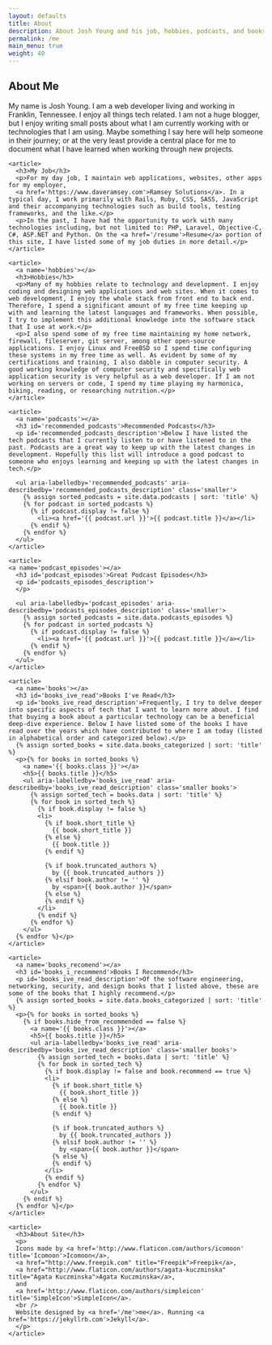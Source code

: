 ```yaml
---
layout: defaults
title: About
description: About Josh Young and his job, hobbies, podcasts, and books. About this site.
permalink: /me
main_menu: true
weight: 40
---
```


<section>
  <div class='inner-section'>
    <h2>About Me</h2>
    <article>
      <p>
      My name is Josh Young. I am a web developer living and working in Franklin, Tennessee. I enjoy all things tech related. I am not a huge blogger, but I enjoy writing small posts about what I am currently  working with or technologies that I am using. Maybe something I say here will help someone in their journey; or at the very least provide a central place for me to document what I have learned when working through new projects.</p>
    </article>

    <article>
      <h3>My Job</h3>
      <p>For my day job, I maintain web applications, websites, other apps for my employer,
      <a href='https://www.daveramsey.com'>Ramsey Solutions</a>. In a typical day, I work primarily with Rails, Ruby, CSS, SASS, JavaScript and their accompanying technologies such as build tools, testing frameworks, and the like.</p>
      <p>In the past, I have had the opportunity to work with many technologies including, but not limited to: PHP, Laravel, Objective-C, C#, ASP.NET and Python. On the <a href='/resume'>Resume</a> portion of this site, I have listed some of my job duties in more detail.</p>
    </article>

    <article>
      <a name='hobbies'></a>
      <h3>Hobbies</h3>
      <p>Many of my hobbies relate to technology and development. I enjoy coding and designing web applications and web sites. When it comes to web development, I enjoy the whole stack from front end to back end. Therefore, I spend a significant amount of my free time keeping up with and learning the latest languages and frameworks. When possible, I try to implement this additional knowledge into the software stack that I use at work.</p>
      <p>I also spend some of my free time maintaining my home network, firewall, fileserver, git server, among other open-source applications. I enjoy Linux and FreeBSD so I spend time configuring these systems in my free time as well. As evident by some of my certifications and training, I also dabble in computer security. A good working knowledge of computer security and specifically web application security is very helpful as a web developer. If I am not working on servers or code, I spend my time playing my harmonica, biking, reading, or researching nutrition.</p>
    </article>

    <article>
      <a name='podcasts'></a>
      <h3 id='recommended_podcasts'>Recommended Podcasts</h3>
      <p id='recommended_podcasts_description'>Below I have listed the tech podcasts that I currently listen to or have listened to in the past. Podcasts are a great way to keep up with the latest changes in development. Hopefully this list will introduce a good podcast to someone who enjoys learning and keeping up with the latest changes in tech.</p>

      <ul aria-labelledby='recommended_podcasts' aria-describedby='recommended_podcasts_description' class='smaller'>
        {% assign sorted_podcasts = site.data.podcasts | sort: 'title' %}
        {% for podcast in sorted_podcasts %}
          {% if podcast.display != false %}
            <li><a href='{{ podcast.url }}'>{{ podcast.title }}</a></li>
          {% endif %}
        {% endfor %}
      </ul>
    </article>

    <article>
    <a name='podcast_episodes'></a>
      <h3 id='podcast_episodes'>Great Podcast Episodes</h3>
      <p id='podcasts_episodes_description'>
      </p>

      <ul aria-labelledby='podcast_episodes' aria-describedby='podcasts_episodes_description' class='smaller'>
        {% assign sorted_podcasts = site.data.podcasts_episodes %}
        {% for podcast in sorted_podcasts %}
          {% if podcast.display != false %}
            <li><a href='{{ podcast.url }}'>{{ podcast.title }}</a></li>
          {% endif %}
        {% endfor %}
      </ul>
    </article>

    <article>
      <a name='books'></a>
      <h3 id='books_ive_read'>Books I've Read</h3>
      <p id='books_ive_read_description'>Frequently, I try to delve deeper into specific aspects of tech that I want to learn more about. I find that buying a book about a particular technology can be a beneficial deep-dive experience. Below I have listed some of the books I have read over the years which have contributed to where I am today (listed in alphabetical order and categorized below).</p>
      {% assign sorted_books = site.data.books_categorized | sort: 'title' %}
      <p>{% for books in sorted_books %}
        <a name='{{ books.class }}'></a>
        <h5>{{ books.title }}</h5>
        <ul aria-labelledby='books_ive_read' aria-describedby='books_ive_read_description' class='smaller books'>
          {% assign sorted_tech = books.data | sort: 'title' %}
          {% for book in sorted_tech %}
            {% if book.display != false %}
            <li>
              {% if book.short_title %}
                {{ book.short_title }}
              {% else %}
                {{ book.title }}
              {% endif %}

              {% if book.truncated_authors %}
                by {{ book.truncated_authors }}
              {% elsif book.author != '' %}
                by <span>{{ book.author }}</span>
              {% else %}
              {% endif %}
            </li>
            {% endif %}
          {% endfor %}
        </ul>
      {% endfor %}</p>
    </article>

    <article>
      <a name='books_recomend'></a>
      <h3 id='books_i_recommend'>Books I Recommend</h3>
      <p id='books_ive_read_description'>Of the software engineering, networking, security, and design books that I listed above, these are some of the books that I highly recommend.</p>
      {% assign sorted_books = site.data.books_categorized | sort: 'title' %}
      <p>{% for books in sorted_books %}
        {% if books.hide_from_recommended == false %}
          <a name='{{ books.class }}'></a>
          <h5>{{ books.title }}</h5>
          <ul aria-labelledby='books_ive_read' aria-describedby='books_ive_read_description' class='smaller books'>
            {% assign sorted_tech = books.data | sort: 'title' %}
            {% for book in sorted_tech %}
              {% if book.display != false and book.recommend == true %}
              <li>
                {% if book.short_title %}
                  {{ book.short_title }}
                {% else %}
                  {{ book.title }}
                {% endif %}

                {% if book.truncated_authors %}
                  by {{ book.truncated_authors }}
                {% elsif book.author != '' %}
                  by <span>{{ book.author }}</span>
                {% else %}
                {% endif %}
              </li>
              {% endif %}
            {% endfor %}
          </ul>
        {% endif %}
      {% endfor %}</p>
    </article>

    <article>
      <h3>About Site</h3>
      <p>
      Icons made by <a href='http://www.flaticon.com/authors/icomoon' title='Icomoon'>Icomoon</a>,
      <a href="http://www.freepik.com" title="Freepik">Freepik</a>,
      <a href="http://www.flaticon.com/authors/agata-kuczminska" title="Agata Kuczminska">Agata Kuczminska</a>,
      and
      <a href='http://www.flaticon.com/authors/simpleicon' title='SimpleIcon'>SimpleIcon</a>.
      <br />
      Website designed by <a href='/me'>me</a>. Running <a href='https://jekyllrb.com'>Jekyll</a>.
      </p>
    </article>
  </div><!-- inner-section -->
</section>